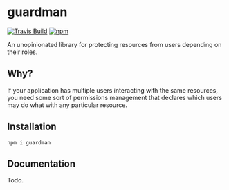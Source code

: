 # guardman

[![Travis Build](http://img.shields.io/travis/wunderflats/guardman.svg?style=flat)](https://travis-ci.org/wunderflats/guardman) [![npm](https://img.shields.io/npm/dm/guardman.svg)](https://www.npmjs.com/package/guardman)

An unopinionated library for protecting resources from users depending on their roles.

## Why?

If your application has multiple users interacting with the same resources, you need some sort of permissions management that declares which users may do what with any particular resource.

## Installation

```
npm i guardman
```

## Documentation

Todo.
